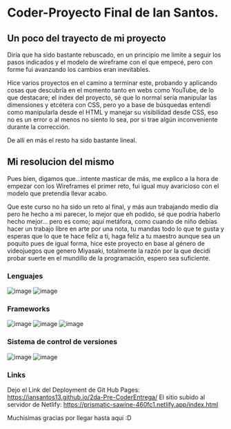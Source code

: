 # Coder-Proyecto Final de Ian Santos.
## Un poco del trayecto de mi proyecto
Diría que ha sido bastante rebuscado, en un principio me limite a seguir los pasos indicados y el modelo de wireframe con el que empecé, pero con forme fui avanzando los cambios eran inevitables.

Hice varios proyectos en el camino a terminar este, probando y aplicando cosas que descubría en el momento tanto en webs como YouTube, de lo que destacare; el índex del proyecto, sé que lo normal sería manipular las dimensiones y etcétera con CSS, pero yo a base de búsquedas entendí como manipularla desde el HTML y manejar su visibilidad desde CSS, eso no es un error o al menos no siento lo sea, por si trae algún inconveniente durante la corrección.

De allí en más el resto ha sido bastante lineal.

## Mi resolucion del mismo
Pues bien, digamos que...intente masticar de más, me explico a la hora de empezar con los Wireframes el primer reto, fui igual muy avaricioso con el modelo que pretendía llevar acabo.

Que este curso no ha sido un reto al final, y más aun trabajando medio día pero he hecho a mi parecer, lo mejor que eh podido, sé que podría haberlo hecho mejor... pero es como; aquí metáfora, como cuando de niño debías hacer un trabajo libre en arte por una nota, tu mandas todo lo que te gusta y esperas que lo que te hace feliz a ti, haga feliz a tu maestro aunque sea un poquito pues de igual forma, hice este proyecto en base al género de videojuegos que genero Miyasaki, totalmente la razón por la que decidí probar suerte en el mundillo de la programación, espero sea suficiente.
### Lenguajes
![image](https://img.shields.io/badge/HTML5-E34F26?style=for-the-badge&logo=html5&logoColor=white)
![image](https://img.shields.io/badge/CSS3-1572B6?style=for-the-badge&logo=css3&logoColor=white)
### Frameworks
![image](https://img.shields.io/badge/Bootstrap-563D7C?style=for-the-badge&logo=bootstrap&logoColor=white)
![image](https://img.shields.io/badge/Node.js-339933?style=for-the-badge&logo=nodedotjs&logoColor=white)
![image](https://img.shields.io/badge/Sass-CC6699?style=for-the-badge&logo=sass&logoColor=white)
### Sistema de control de versiones
![image](https://img.shields.io/badge/GitHub-100000?style=for-the-badge&logo=github&logoColor=white)
![image](https://img.shields.io/badge/GitHub%20Pages-222222?style=for-the-badge&logo=GitHub%20Pages&logoColor=white)
### Links
Dejo el Link del Deployment de Git Hub Pages: https://iansantos13.github.io/2da-Pre-CoderEntrega/
El sitio subido al servidor de Netlify: https://prismatic-sawine-460fc1.netlify.app/index.html

Muchisimas gracias por llegar hasta aqui :D
